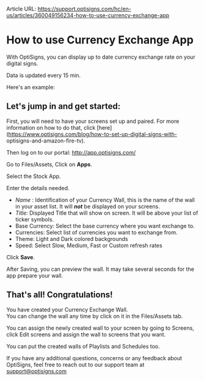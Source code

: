 Article URL: https://support.optisigns.com/hc/en-us/articles/360049156234-how-to-use-currency-exchange-app

# How to use Currency Exchange App

With OptiSigns, you can display up to date currency exchange rate on your
digital signs.

Data is updated every 15 min.

Here's an example:

## **Let's jump in and get started:**

First, you will need to have your screens set up and paired. For more
information on how to do that, click
[here](https://www.optisigns.com/blog/how-to-set-up-digital-signs-with-
optisigns-and-amazon-fire-tv).

Then log on to our portal: <http://app.optisigns.com/>

Go to Files/Assets, Click on **Apps**.

Select the Stock App.

Enter the details needed.

  * _Name_ : Identification of your Currency Wall, this is the name of the wall in your asset list. It will  _**not**_ be displayed on your screens.
  * _Title:_ Displayed Title that will show on screen. It will be above your list of ticker symbols.
  * Base Currency: Select the base currency where you want exchange to.
  * Currencies: Select list of currencies you want to exchange from. 
  * Theme: Light and Dark colored backgrounds
  * Speed: Select Slow, Medium, Fast or Custom refresh rates

Click **Save**.

  
After Saving, you can preview the wall. It may take several seconds for the
app prepare your wall.  
  

## **That's all! Congratulations!**

You have created your Currency Exchange Wall.  
You can change the wall any time by click on it in the Files/Assets tab.

You can assign the newly created wall to your screen by going to Screens,
click Edit screens and assign the wall to screens that you want.

You can put the created walls of Playlists and Schedules too.

If you have any additional questions, concerns or any feedback about
OptiSigns, feel free to reach out to our support team at
[support@optisigns.com](mailto:support@optisigns.com)

